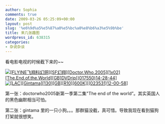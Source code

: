 ```yaml
---
author: Sophia
comments: true
date: 2009-03-26 05:25:09+00:00
layout: post
slug: '%e6%9d%a5%e5%87%a0%e5%bc%a0%e8%b6%a3%e5%9b%be'
title: 来几张趣图
wordpress_id: 638315
categories:
- 杂说杂谈
---
```


看电影电视的时候截下来的~~

 

[![[FLYINE飞翔科幻网][SF幻翔][Doctor.Who.2005][1x02][The.End.of.the.World][GB]DVDrip[(017550)14-28-44]](http://archiheart.yo2.cn/wp-content/uploads/71/7150/2009/03/flyinesfdoctorwho20051x02theendoftheworldgbdvdrip017550142844-thumb.jpg)](http://archiheart.yo2.cn/wp-content/uploads/71/7150/2009/03/flyinesfdoctorwho20051x02theendoftheworldgbdvdrip017550142844.jpg) [![[LAC][Gintama][130][GB][R10][600K][(023531)12-00-58]](http://archiheart.yo2.cn/wp-content/uploads/71/7150/2009/03/lacgintama130gbr10600k023531120058-thumb.jpg)](http://archiheart.yo2.cn/wp-content/uploads/71/7150/2009/03/lacgintama130gbr10600k023531120058.jpg)

 

 

第一张：doctorwho2005新第一季第二集"The end of the world”。其实英国人的黑色幽默相当可怕。

 

第二张：gintama 里的一只小狗。。。那群猫没截，真可惜。导致我现在看到猫狗打架就很想笑。

